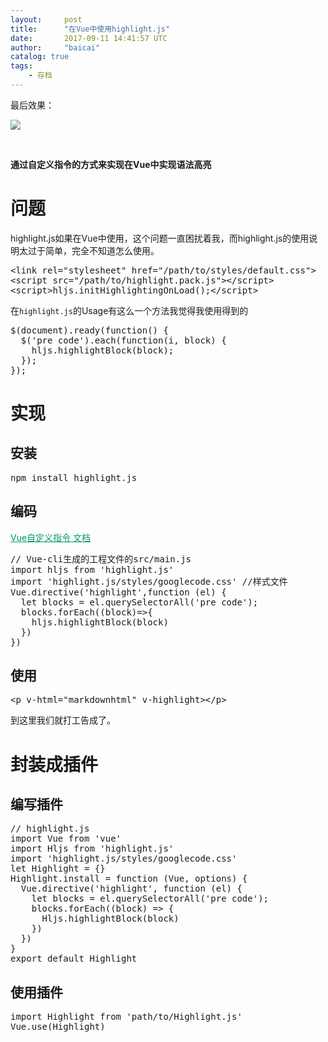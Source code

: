 ```yaml
---
layout:     post
title:      "在Vue中使用highlight.js"
date:       2017-09-11 14:41:57 UTC
author:     "baicai"
catalog: true
tags:
    - 存档
---
```


<p>最后效果：</p><p><img src="http://7xpagu.com1.z0.glb.clouddn.com/uh1pons5e5ss12kdy31izf.jpg-500p"></p><p><br></p><p><strong>通过自定义指令的方式来实现在Vue中实现语法高亮</strong></p><h1>问题</h1><p>highlight.js如果在Vue中使用，这个问题一直困扰着我，而highlight.js的使用说明太过于简单，完全不知道怎么使用。</p><pre class="ql-syntax" spellcheck="false">&lt;link rel="stylesheet" href="/path/to/styles/default.css"&gt;
&lt;script src="/path/to/highlight.pack.js"&gt;&lt;/script&gt;
&lt;script&gt;hljs.initHighlightingOnLoad();&lt;/script&gt;
</pre><p>在<code>highlight.js</code>的Usage有这么一个方法我觉得我使用得到的</p><pre class="ql-syntax" spellcheck="false">$(document).ready(function() {
  $('pre code').each(function(i, block) {
    hljs.highlightBlock(block);
  });
});
</pre><h1>实现</h1><h2>安装</h2><pre class="ql-syntax" spellcheck="false">npm install highlight.js
</pre><h2>编码</h2><p><a href="https://cn.vuejs.org/v2/guide/custom-directive.html" target="_blank" style="color: rgb(0, 154, 97);">Vue自定义指令 文档</a></p><pre class="ql-syntax" spellcheck="false">// Vue-cli生成的工程文件的src/main.js
import hljs from 'highlight.js'
import 'highlight.js/styles/googlecode.css' //样式文件
Vue.directive('highlight',function (el) {
  let blocks = el.querySelectorAll('pre code');
  blocks.forEach((block)=&gt;{
    hljs.highlightBlock(block)
  })
})
</pre><h2>使用</h2><pre class="ql-syntax" spellcheck="false">&lt;p v-html="markdownhtml"&nbsp;v-highlight&gt;&lt;/p&gt;
</pre><p>到这里我们就打工告成了。</p><h1>封装成插件</h1><h2>编写插件</h2><pre class="ql-syntax" spellcheck="false">// highlight.js
import Vue from 'vue'
import Hljs from 'highlight.js'
import 'highlight.js/styles/googlecode.css'
let Highlight = {}
Highlight.install = function (Vue, options) {
  Vue.directive('highlight', function (el) {
    let blocks = el.querySelectorAll('pre code');
    blocks.forEach((block) =&gt; {
      Hljs.highlightBlock(block)
    })
  })
}
export default Highlight
</pre><h2>使用插件</h2><pre class="ql-syntax" spellcheck="false">import Highlight from 'path/to/Highlight.js'
Vue.use(Highlight)
</pre><p><br></p>